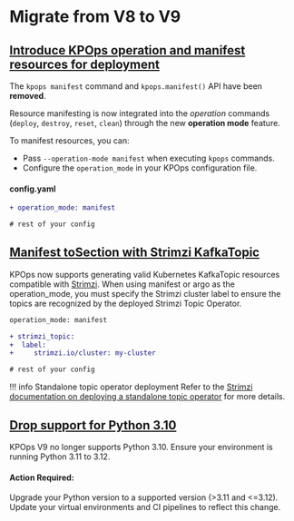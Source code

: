# Migrate from V8 to V9

## [Introduce KPOps operation and manifest resources for deployment](https://github.com/bakdata/kpops/pull/541)

The `kpops manifest` command and `kpops.manifest()` API have been **removed**.

Resource manifesting is now integrated into the _operation_ commands (`deploy`, `destroy`, `reset`, `clean`) through the new **operation mode** feature.

To manifest resources, you can:

- Pass `--operation-mode manifest` when executing `kpops` commands.
- Configure the `operation_mode` in your KPOps configuration file.

#### config.yaml

```diff
+ operation_mode: manifest

# rest of your config
```

## [Manifest toSection with Strimzi KafkaTopic](https://github.com/bakdata/kpops/pull/545)

KPOps now supports generating valid Kubernetes KafkaTopic resources compatible with [Strimzi](https://github.com/strimzi/strimzi-kafka-operator/blob/main/examples/topic/kafka-topic.yaml). When using manifest or argo as the operation_mode, you must specify the Strimzi cluster label to ensure the topics are recognized by the deployed Strimzi Topic Operator.

```diff
operation_mode: manifest

+ strimzi_topic:
+  label:
+     strimzi.io/cluster: my-cluster

# rest of your config
```

<!-- dprint-ignore-start -->

!!! info Standalone topic operator deployment
     Refer to the [Strimzi documentation on deploying a standalone topic operator](https://strimzi.io/docs/operators/latest/deploying#deploying-the-topic-operator-standalone-str) for more details.

<!-- dprint-ignore-end -->

## [Drop support for Python 3.10](https://github.com/bakdata/kpops/pull/561)

KPOps V9 no longer supports Python 3.10. Ensure your environment is running Python 3.11 to 3.12.

#### Action Required:

Upgrade your Python version to a supported version (>3.11 and <=3.12).
Update your virtual environments and CI pipelines to reflect this change.
